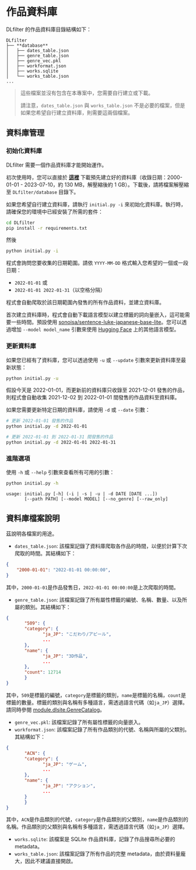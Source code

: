 # 作品資料庫
DLfilter 的作品資料庫目錄結構如下：
```
DLfilter
├── **database**
│   ├── dates_table.json
│   ├── genre_table.json
│   ├── genre_vec.pkl
│   ├── workformat.json
│   ├── works.sqlite
│   └── works_table.json
...
```
> 這些檔案並沒有包含在本專案中，您需要自行建立或下載。
> 
> 請注意，`dates_table.json` 與 `works_table.json` 不是必要的檔案，但是如果您希望自行建立資料庫，則需要這兩個檔案。

## 資料庫管理
### 初始化資料庫
DLfilter 需要一個作品資料庫才能開始運作。

初次使用時，您可以直接於 **[這裡](https://drive.google.com/file/d/1Jod-iFufGW3lIyqttlws9hOqK4k79ha8/view?usp=sharing)** 下載預先建立好的資料庫（收錄日期：2000-01-01 - 2023-07-10，約 130 MB，解壓縮後約 1 GB）。下載後，請將檔案解壓縮至 `DLfilter/database` 目錄下。

如果您希望自行建立資料庫，請執行 `initial.py -i` 來初始化資料庫。執行時，請確保您的環境中已經安裝了所需的套件：
```bash
cd DLfilter
pip install -r requirements.txt
```
然後
```bash
python initial.py -i
```
程式會詢問您要收集的日期範圍。請依 `YYYY-MM-DD` 格式輸入您希望的一個或一段日期：
- `2022-01-01` 或 
- `2022-01-01 2022-01-31`（以空格分隔）

程式會自動爬取於該日期範圍內發售的所有作品資料，並建立資料庫。

首次建立資料庫時，程式會自動下載語言模型以建立標籤的詞向量嵌入，這可能需要一些時間。預設使用 [sonoisa/sentence-luke-japanese-base-lite](https://huggingface.co/sonoisa/sentence-luke-japanese-base-lite)。您可以透過增加 `--model model_name` 引數來使用 [Hugging Face](https://huggingface.co/) 上的其他語言模型。

### 更新資料庫
如果您已經有了資料庫，您可以透過使用 `-u` 或 `--update` 引數來更新資料庫至最新狀態：
```bash
python initial.py -u
```
假設今天是 2022-01-01，而更新前的資料庫只收錄至 2021-12-01 發售的作品，則程式會自動收集 2021-12-02 到 2022-01-01 間發售的作品資料至資料庫。

如果您需要更新特定日期的資料庫，請使用 `-d` 或 `--date` 引數：
```bash
# 更新 2022-01-01 發售的作品
python initial.py -d 2022-01-01 

# 更新 2022-01-01 到 2022-01-31 間發售的作品
python initial.py -d 2022-01-01 2022-01-31
```

### 進階選項
使用 `-h` 或 `--help` 引數來查看所有可用的引數：
```bash
python initial.py -h
```
```
usage: initial.py [-h] (-i | -s | -u | -d DATE [DATE ...]) 
       [--path PATH] [--model MODEL] [--no_genre] [--raw_only]
```

## 資料庫檔案說明
茲說明各檔案的用途。
- `dates_table.json`: 該檔案記錄了資料庫爬取各作品的時間，以便於計算下次爬取的時間。其結構如下：
```json
{
    "2000-01-01": "2022-01-01 00:00:00",
}
```
其中，`2000-01-01`是作品發售日，`2022-01-01 00:00:00`是上次爬取的時間。

- `genre_table.json`: 該檔案記錄了所有屬性標籤的編號、名稱、數量、以及所屬的類別。其結構如下：
```json
{
       "509": {
       "category": {
              "ja_JP": "こだわり/アピール",
              ...
       },
       "name": {
              "ja_JP": "3D作品",
              ...
       },
       "count": 12714
       }
}
```
其中，`509`是標籤的編號，`category`是標籤的類別，`name`是標籤的名稱，`count`是標籤的數量。標籤的類別與名稱有多種語言，需透過語言代碼（如`ja_JP`）選擇。請同時參閱 [module.dlsite.GenreCatalog](../module/dlsite.py)。

- `genre_vec.pkl`: 該檔案記錄了所有屬性標籤的向量嵌入。
- `workformat.json`: 該檔案記錄了所有作品類別的代號、名稱與所屬的父類別。其結構如下：
```json
{
       "ACN": {
       "category": { 
              "ja_JP": "ゲーム",
              ...
       },
       "name": {
              "ja_JP": "アクション",
              ...
       }
       }
}
```
其中，`ACN`是作品類別的代號，`category`是作品類別的父類別，`name`是作品類別的名稱。作品類別的父類別與名稱有多種語言，需透過語言代碼（如`ja_JP`）選擇。

- `works.sqlite`: 該檔案是 SQLite 作品資料庫，記錄了作品搜尋所必要的 metadata。
- `works_table.json`: 該檔案記錄了所有作品的完整 metadata，由於資料量龐大，因此不建議直接開啟。